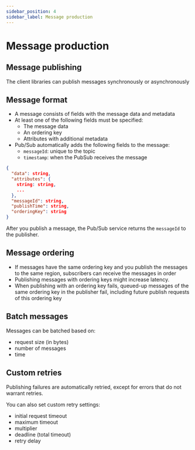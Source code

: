 ```yaml
---
sidebar_position: 4
sidebar_label: Message production
---
```


# Message production

## Message publishing

The client libraries can publish messages synchronously or asynchronously

## Message format

- A message consists of fields with the message data and metadata
- At least one of the following fields must be specified:
  - The message data
  - An ordering key
  - Attributes with additional metadata
- Pub/Sub automatically adds the following fields to the message:
  - `messageId`: unique to the topic
  - `timestamp`: when the PubSub receives the message

```json
{
  "data": string,
  "attributes": {
    string: string,
    ...
  },
  "messageId": string,
  "publishTime": string,
  "orderingKey": string
}
```

After you publish a message, the Pub/Sub service returns the `messageId` to the publisher.

## Message ordering

- If messages have the same ordering key and you publish the messages to the same region, subscribers can receive the messages in order
- Publishing messages with ordering keys might increase latency.
- When publishing with an ordering key fails, queued-up messages of the same ordering key in the publisher fail, including future publish requests of this ordering key

## Batch messages

Messages can be batched based on:
- request size (in bytes)
- number of messages
- time

## Custom retries

Publishing failures are automatically retried, except for errors that do not warrant retries.

You can also set custom retry settings:
- initial request timeout
- maximum timeout
- multiplier
- deadline (total timeout)
- retry delay